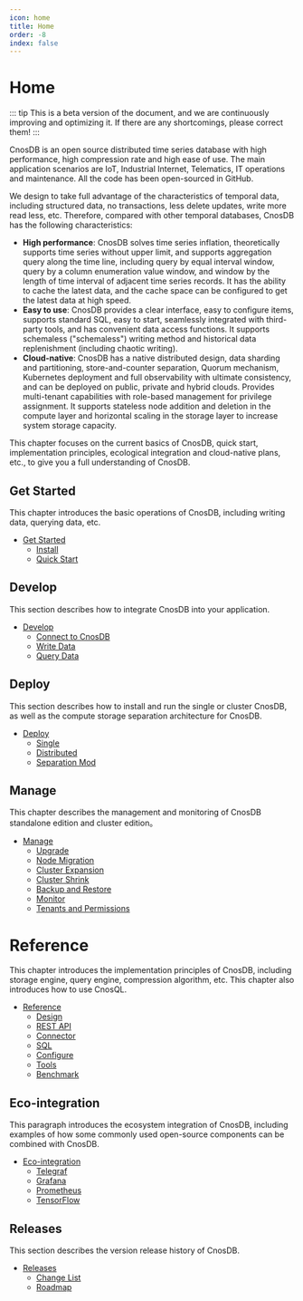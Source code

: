```yaml
---
icon: home
title: Home
order: -8
index: false
---
```


# Home

::: tip
This is a beta version of the document, and we are continuously improving and optimizing it. If there are any shortcomings, please correct them!
:::

CnosDB is an open source distributed time series database with high performance, high compression rate and high ease of use. The main application scenarios are IoT, Industrial Internet, Telematics, IT operations and maintenance. All the code has been open-sourced in GitHub.

We design to take full advantage of the characteristics of temporal data, including structured data, no transactions, less delete updates, write more read less, etc. Therefore, compared with other temporal databases, CnosDB has the following characteristics:


- **High performance**: CnosDB solves time series inflation, theoretically supports time series without upper limit, and supports aggregation query along the time line, including query by equal interval window, query by a column enumeration value window, and window by the length of time interval of adjacent time series records. It has the ability to cache the latest data, and the cache space can be configured to get the latest data at high speed.
- **Easy to use**: CnosDB provides a clear interface, easy to configure items, supports standard SQL, easy to start, seamlessly integrated with third-party tools, and has convenient data access functions. It supports schemaless ("schemaless") writing method and historical data replenishment (including chaotic writing).
- **Cloud-native**: CnosDB has a native distributed design, data sharding and partitioning, store-and-counter separation, Quorum mechanism, Kubernetes deployment and full observability with ultimate consistency, and can be deployed on public, private and hybrid clouds. Provides multi-tenant capabilities with role-based management for privilege assignment. It supports stateless node addition and deletion in the compute layer and horizontal scaling in the storage layer to increase system storage capacity.

This chapter focuses on the current basics of CnosDB, quick start, implementation principles, ecological integration and cloud-native plans, etc., to give you a full understanding of CnosDB.


## Get Started

This chapter introduces the basic operations of CnosDB, including writing data, querying data, etc.

- [Get Started](./start)
    - [Install](./start/install.md)
    - [Quick Start](./start/quick_start.md)

## Develop

This section describes how to integrate CnosDB into your application.

- [Develop](./develop)
    - [Connect to CnosDB](./develop/api.md)
    - [Write Data](./develop/write.md)
    - [Query Data](./develop/query.md)

## Deploy

This section describes how to install and run the single or cluster CnosDB, as well as the compute storage separation architecture for CnosDB.

- [Deploy](./deploy)
    - [Single](./deploy/single.md)
    - [Distributed](./deploy/distributed.md)
    - [Separation Mod](./deploy/separation_mod.md)

## Manage

This chapter describes the management and monitoring of CnosDB standalone edition and cluster edition。

- [Manage](./manage)
    - [Upgrade](./manage/upgrade.md)
    - [Node Migration](./manage/migration.md)
    - [Cluster Expansion](./manage/cluster_expansion.md)
    - [Cluster Shrink](./manage/cluster_shrink.md)
    - [Backup and Restore](./manage/backup.md)
    - [Monitor](./manage/monitor.md)
    - [Tenants and Permissions](./manage/tenant.md)

# Reference

This chapter introduces the implementation principles of CnosDB, including storage engine, query engine, compression algorithm, etc. This chapter also introduces how to use CnosQL.

- [Reference](./reference)
    - [Design](./reference/concept_design)
    - [REST API](./reference/rest_api.md)
    - [Connector](reference/connector/README.md)
    - [SQL](./reference/sql.md)
    - [Configure](./reference/config.md)
    - [Tools](./reference/tools.md)
    - [Benchmark](./reference/performance.md)

## Eco-integration

This paragraph introduces the ecosystem integration of CnosDB, including examples of how some commonly used open-source components can be combined with CnosDB.

- [Eco-integration](./eco)
    - [Telegraf](./eco/telegraf.md)
    - [Grafana](./eco/grafana.md)
    - [Prometheus](./eco/prometheus.md)
    - [TensorFlow](./eco/tensorflow.md)

## Releases

This section describes the version release history of CnosDB.

- [Releases](./release)
    - [Change List](./release/changelist.md)
    - [Roadmap](./release/roadmap.md)